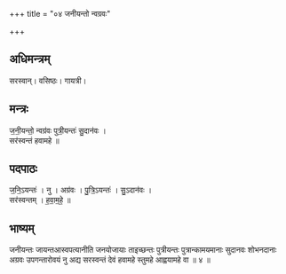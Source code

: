 +++
title = "०४ जनीयन्तो न्वग्रवः"

+++
## अधिमन्त्रम्
सरस्वान्। वसिष्ठः। गायत्री।

## मन्त्रः
ज॒नी॒यन्तो॒ न्वग्र॑वः पुत्री॒यन्तः॑ सु॒दान॑वः ।  
सर॑स्वन्तं हवामहे ॥

## पदपाठः
ज॒नि॒ऽयन्तः॑ । नु । अग्र॑वः । पु॒त्रि॒ऽयन्तः॑ । सु॒ऽदान॑वः ।  
सर॑स्वन्तम् । ह॒वा॒म॒हे॒ ॥

## भाष्यम्
जनीयन्तः जायन्तआस्वपत्यानीति जनयोजायाः ताइच्छन्तः पुत्रीयन्तः पुत्रान्कामयमानाः सुदानवः शोभनदानाः अग्रवः उपगन्तारोवयं नु अद्य सरस्वन्तं देवं हवामहे स्तुमहे आह्वयामहे वा ॥ ४ ॥